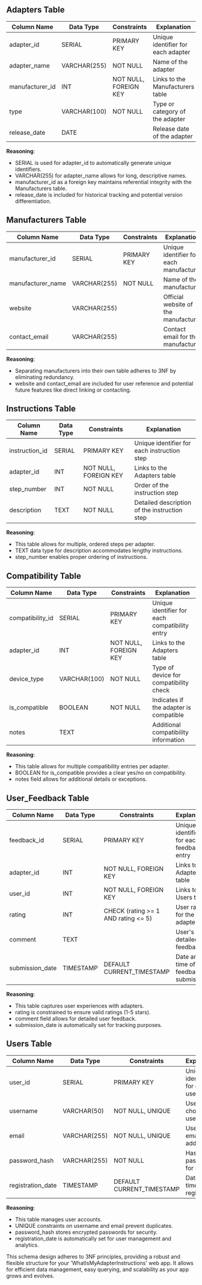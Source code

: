 ## Adapters Table

| Column Name | Data Type | Constraints | Explanation |
|-------------|-----------|-------------|-------------|
| adapter_id | SERIAL | PRIMARY KEY | Unique identifier for each adapter |
| adapter_name | VARCHAR(255) | NOT NULL | Name of the adapter |
| manufacturer_id | INT | NOT NULL, FOREIGN KEY | Links to the Manufacturers table |
| type | VARCHAR(100) | NOT NULL | Type or category of the adapter |
| release_date | DATE | | Release date of the adapter |

**Reasoning**: 
- SERIAL is used for adapter_id to automatically generate unique identifiers.
- VARCHAR(255) for adapter_name allows for long, descriptive names.
- manufacturer_id as a foreign key maintains referential integrity with the Manufacturers table.
- release_date is included for historical tracking and potential version differentiation.

## Manufacturers Table

| Column Name | Data Type | Constraints | Explanation |
|-------------|-----------|-------------|-------------|
| manufacturer_id | SERIAL | PRIMARY KEY | Unique identifier for each manufacturer |
| manufacturer_name | VARCHAR(255) | NOT NULL | Name of the manufacturer |
| website | VARCHAR(255) | | Official website of the manufacturer |
| contact_email | VARCHAR(255) | | Contact email for the manufacturer |

**Reasoning**: 
- Separating manufacturers into their own table adheres to 3NF by eliminating redundancy.
- website and contact_email are included for user reference and potential future features like direct linking or contacting.

## Instructions Table

| Column Name | Data Type | Constraints | Explanation |
|-------------|-----------|-------------|-------------|
| instruction_id | SERIAL | PRIMARY KEY | Unique identifier for each instruction step |
| adapter_id | INT | NOT NULL, FOREIGN KEY | Links to the Adapters table |
| step_number | INT | NOT NULL | Order of the instruction step |
| description | TEXT | NOT NULL | Detailed description of the instruction step |

**Reasoning**: 
- This table allows for multiple, ordered steps per adapter.
- TEXT data type for description accommodates lengthy instructions.
- step_number enables proper ordering of instructions.

## Compatibility Table

| Column Name | Data Type | Constraints | Explanation |
|-------------|-----------|-------------|-------------|
| compatibility_id | SERIAL | PRIMARY KEY | Unique identifier for each compatibility entry |
| adapter_id | INT | NOT NULL, FOREIGN KEY | Links to the Adapters table |
| device_type | VARCHAR(100) | NOT NULL | Type of device for compatibility check |
| is_compatible | BOOLEAN | NOT NULL | Indicates if the adapter is compatible |
| notes | TEXT | | Additional compatibility information |

**Reasoning**: 
- This table allows for multiple compatibility entries per adapter.
- BOOLEAN for is_compatible provides a clear yes/no on compatibility.
- notes field allows for additional details or exceptions.

## User_Feedback Table

| Column Name | Data Type | Constraints | Explanation |
|-------------|-----------|-------------|-------------|
| feedback_id | SERIAL | PRIMARY KEY | Unique identifier for each feedback entry |
| adapter_id | INT | NOT NULL, FOREIGN KEY | Links to the Adapters table |
| user_id | INT | NOT NULL, FOREIGN KEY | Links to the Users table |
| rating | INT | CHECK (rating >= 1 AND rating <= 5) | User rating for the adapter |
| comment | TEXT | | User's detailed feedback |
| submission_date | TIMESTAMP | DEFAULT CURRENT_TIMESTAMP | Date and time of feedback submission |

**Reasoning**: 
- This table captures user experiences with adapters.
- rating is constrained to ensure valid ratings (1-5 stars).
- comment field allows for detailed user feedback.
- submission_date is automatically set for tracking purposes.

## Users Table

| Column Name | Data Type | Constraints | Explanation |
|-------------|-----------|-------------|-------------|
| user_id | SERIAL | PRIMARY KEY | Unique identifier for each user |
| username | VARCHAR(50) | NOT NULL, UNIQUE | User's chosen username |
| email | VARCHAR(255) | NOT NULL, UNIQUE | User's email address |
| password_hash | VARCHAR(255) | NOT NULL | Hashed password for security |
| registration_date | TIMESTAMP | DEFAULT CURRENT_TIMESTAMP | Date and time of user registration |

**Reasoning**: 
- This table manages user accounts.
- UNIQUE constraints on username and email prevent duplicates.
- password_hash stores encrypted passwords for security.
- registration_date is automatically set for user management and analytics.

This schema design adheres to 3NF principles, providing a robust and flexible structure for your 'WhatIsMyAdapterInstructions' web app. It allows for efficient data management, easy querying, and scalability as your app grows and evolves.
